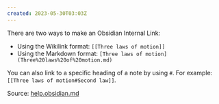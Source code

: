 ```yaml
---
created: 2023-05-30T03:03Z
---
```


There are two ways to make an Obsidian Internal Link:

* Using the Wikilink format: `[[Three laws of motion]]`
* Using the Markdown format: `[Three laws of motion](Three%20laws%20of%20motion.md)`

You can also link to a specific heading of a note by using `#`. For example: `[[Three laws of motion#Second law]]`.

Source: [help.obsidian.md](https://help.obsidian.md/Linking+notes+and+files/Internal+links)
